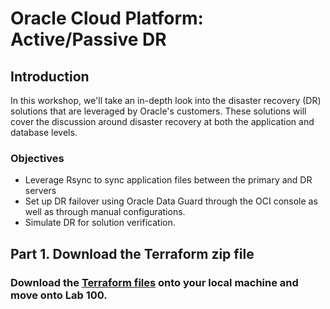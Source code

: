 # Oracle Cloud Platform: Active/Passive DR

<!-- Comment out table of contents
## Table of Contents
[Introduction](#introduction)
-->

## **Introduction**

In this workshop, we'll take an in-depth look into the disaster recovery (DR) solutions that are leveraged by Oracle's customers. These solutions will cover the discussion around disaster recovery at both the application and database levels.

### **Objectives**
- Leverage Rsync to sync application files between the primary and DR servers
- Set up DR failover using Oracle Data Guard through the OCI console as well as through manual configurations.
- Simulate DR for solution verification.

## Part 1. Download the Terraform zip file

### Download the [Terraform files](./Active_Passive_DR.zip)  onto your local machine and move onto Lab 100.
<!-- 
## Table of Contents

### [Lab 100: Setup your environment](LabGuide100.md)
  
### [Lab 200: Using Rsync for application file sync](LabGuide200.md)

### [Lab 300: OCI Active Data Guard](LabGuide300.md)

### [Lab 400: Manual Active Data Guard](LabGuide400.md) -->
